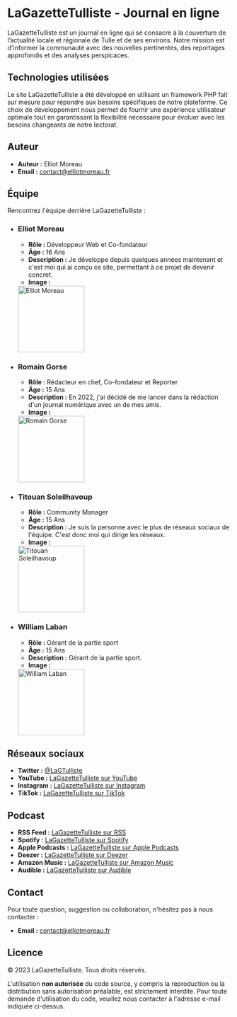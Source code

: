 # LaGazetteTulliste - Journal en ligne

LaGazetteTulliste est un journal en ligne qui se consacre à la couverture de l’actualité locale et régionale de Tulle et de ses environs. Notre mission est d'informer la communauté avec des nouvelles pertinentes, des reportages approfondis et des analyses perspicaces.

## Technologies utilisées

Le site LaGazetteTulliste a été développé en utilisant un framework PHP fait sur mesure pour répondre aux besoins spécifiques de notre plateforme. Ce choix de développement nous permet de fournir une expérience utilisateur optimale tout en garantissant la flexibilité nécessaire pour évoluer avec les besoins changeants de notre lectorat.

## Auteur

- **Auteur :** Elliot Moreau
- **Email :** contact@elliotmoreau.fr

## Équipe

Rencontrez l'équipe derrière LaGazetteTulliste :

- ### Elliot Moreau
  - **Rôle :** Développeur Web et Co-fondateur
  - **Âge :** 16 Ans
  - **Description :** Je développe depuis quelques années maintenant et c'est moi qui ai conçu ce site, permettant à ce projet de devenir concret.
  - **Image :** <br>
  <img src="https://journal.elliotmoreau.fr/static/img/Elliot.jpg" alt="Elliot Moreau" width="150">

- ### Romain Gorse
  - **Rôle :** Rédacteur en chef, Co-fondateur et Reporter
  - **Âge :** 15 Ans
  - **Description :** En 2022, j'ai décidé de me lancer dans la rédaction d'un journal numérique avec un de mes amis.
  - **Image :** <br>
  <img src="https://journal.elliotmoreau.fr/static/img/Romain.jpg" alt="Romain Gorse" width="150">

- ### Titouan Soleilhavoup
  - **Rôle :** Community Manager
  - **Âge :** 15 Ans
  - **Description :** Je suis la personne avec le plus de réseaux sociaux de l'équipe. C'est donc moi qui dirige les réseaux.
  - **Image :** <br>
  <img src="https://journal.elliotmoreau.fr/static/img/Titouan.jpg" alt="Titouan Soleilhavoup" width="150">

- ### William Laban
  - **Rôle :** Gérant de la partie sport
  - **Âge :** 15 Ans
  - **Description :** Gérant de la partie sport.
  - **Image :** <br>
  <img src="https://journal.elliotmoreau.fr/static/img/William.jpg" alt="William Laban" width="150">

## Réseaux sociaux

- **Twitter :** [@LaGTulliste](https://twitter.com/LaGTulliste)
- **YouTube :** [LaGazetteTulliste sur YouTube](https://www.youtube.com/channel/UCGNIhM1qkrQvTD32q-fDcWw)
- **Instagram :** [LaGazetteTulliste sur Instagram](https://instagram.com/lagazettetulliste)
- **TikTok :** [LaGazetteTulliste sur TikTok](https://www.tiktok.com/@lagazettetulliste)

## Podcast

- **RSS Feed :** [LaGazetteTulliste sur RSS](https://journal.elliotmoreau.fr/feed/podcast)
- **Spotify :** [LaGazetteTulliste sur Spotify](https://open.spotify.com/show/0OaPBlr9mPdFMM25FJrAVj)
- **Apple Podcasts :** [LaGazetteTulliste sur Apple Podcasts](https://podcasts.apple.com/us/podcast/lagazettetulliste-%7C-podcast/id1653157351)
- **Deezer :** [LaGazetteTulliste sur Deezer](https://www.deezer.com/fr/show/1000400821)
- **Amazon Music :** [LaGazetteTulliste sur Amazon Music](https://music.amazon.fr/podcasts/b64cd345-d92b-4d1a-981b-c01cb154cf03/lagazettetulliste-podcast)
- **Audible :** [LaGazetteTulliste sur Audible](https://www.audible.fr/pd/La-Gazette-Tulliste-Podcast-Podcast/B0BLCP2CFV?action_code=ASSGB149080119000H)

## Contact

Pour toute question, suggestion ou collaboration, n'hésitez pas à nous contacter :

- **Email :** contact@elliotmoreau.fr

## Licence

© 2023 LaGazetteTulliste. Tous droits réservés.

L'utilisation **non autorisée** du code source, y compris la reproduction ou la distribution sans autorisation préalable, est strictement interdite. Pour toute demande d'utilisation du code, veuillez nous contacter à l'adresse e-mail indiquée ci-dessus.
